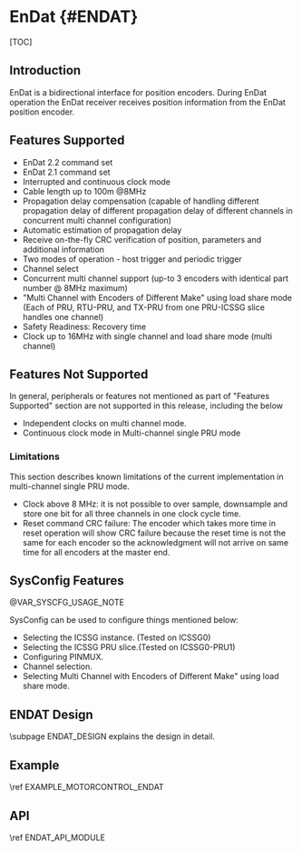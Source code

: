 # EnDat {#ENDAT}

[TOC]

## Introduction

EnDat is a bidirectional interface for position encoders. During EnDat operation the EnDat receiver receives position information from the EnDat position encoder.

## Features Supported

   -  EnDat 2.2 command set
   -  EnDat 2.1 command set
   -  Interrupted and continuous clock mode
   -  Cable length up to 100m @8MHz
   -  Propagation delay compensation (capable of handling different propagation delay of different
      propagation delay of different channels in concurrent multi
      channel configuration)
   -  Automatic estimation of propagation delay
   -  Receive on-the-fly CRC verification of position, parameters and additional information
   -  Two modes of operation - host trigger and periodic trigger
   -  Channel select
   -  Concurrent multi channel support (up-to 3 encoders with identical part number @ 8MHz maximum)
   -  "Multi Channel with Encoders of Different Make" using load share mode (Each of PRU, RTU-PRU, and TX-PRU from one PRU-ICSSG slice handles one channel)
   -  Safety Readiness: Recovery time
   -  Clock up to 16MHz with single channel and load share mode (multi channel)

## Features Not Supported

In general, peripherals or features not mentioned as part of "Features Supported" section are not
supported in this release, including the below
-  Independent clocks on multi channel mode.
-  Continuous clock mode in Multi-channel single PRU mode

### Limitations 
This section describes known limitations of the current implementation in multi-channel single PRU mode.
- Clock above 8 MHz: it is not possible to over sample, downsample and store one bit for all three channels in one clock cycle time.
- Reset command CRC failure: The encoder which takes more time in reset operation will show CRC failure because the reset time is not the same for each encoder so the acknowledgment will not arrive on same time for all encoders at the master end.   
    
## SysConfig Features

@VAR_SYSCFG_USAGE_NOTE

SysConfig can be used to configure things mentioned below:
- Selecting the ICSSG instance. (Tested on ICSSG0)
- Selecting the ICSSG PRU slice.(Tested on ICSSG0-PRU1)
- Configuring PINMUX.
- Channel selection.
- Selecting Multi Channel with Encoders of Different Make" using load share mode.


## ENDAT Design

\subpage ENDAT_DESIGN explains the design in detail.

## Example
\ref EXAMPLE_MOTORCONTROL_ENDAT

## API
\ref ENDAT_API_MODULE

